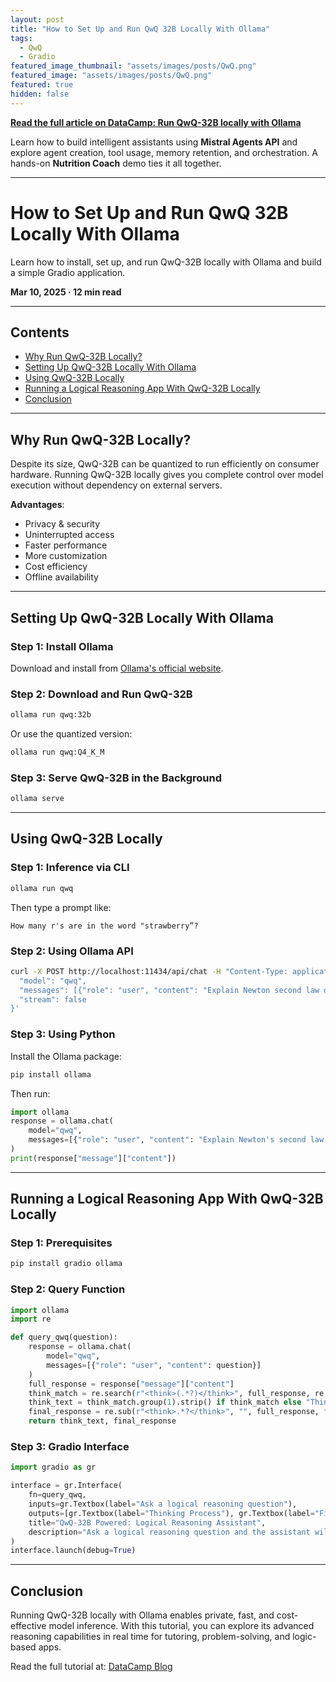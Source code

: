 ```yaml
---
layout: post
title: "How to Set Up and Run QwQ 32B Locally With Ollama"
tags:
  - QwQ
  - Gradio
featured_image_thumbnail: "assets/images/posts/QwQ.png"
featured_image: "assets/images/posts/QwQ.png"
featured: true
hidden: false
---
```


**[Read the full article on DataCamp: Run QwQ-32B locally with Ollama](https://www.datacamp.com/tutorial/qwq-32b-ollama)**

Learn how to build intelligent assistants using **Mistral Agents API** and explore agent creation, tool usage, memory retention, and orchestration. A hands-on **Nutrition Coach** demo ties it all together.

---
# How to Set Up and Run QwQ 32B Locally With Ollama

Learn how to install, set up, and run QwQ-32B locally with Ollama and build a simple Gradio application.

**Mar 10, 2025 · 12 min read**

---

## Contents
- [Why Run QwQ-32B Locally?](#why-run-qwq-32b-locally)
- [Setting Up QwQ-32B Locally With Ollama](#setting-up-qwq-32b-locally-with-ollama)
- [Using QwQ-32B Locally](#using-qwq-32b-locally)
- [Running a Logical Reasoning App With QwQ-32B Locally](#running-a-logical-reasoning-app-with-qwq-32b-locally)
- [Conclusion](#conclusion)

---

## Why Run QwQ-32B Locally?

Despite its size, QwQ-32B can be quantized to run efficiently on consumer hardware. Running QwQ-32B locally gives you complete control over model execution without dependency on external servers.

**Advantages**:
- Privacy & security
- Uninterrupted access
- Faster performance
- More customization
- Cost efficiency
- Offline availability

---

## Setting Up QwQ-32B Locally With Ollama

### Step 1: Install Ollama

Download and install from [Ollama's official website](https://ollama.com).

### Step 2: Download and Run QwQ-32B

```bash
ollama run qwq:32b
```

Or use the quantized version:

```bash
ollama run qwq:Q4_K_M
```

### Step 3: Serve QwQ-32B in the Background

```bash
ollama serve
```

---

## Using QwQ-32B Locally

### Step 1: Inference via CLI

```bash
ollama run qwq
```

Then type a prompt like:

```text
How many r's are in the word "strawberry”?
```

### Step 2: Using Ollama API

```bash
curl -X POST http://localhost:11434/api/chat -H "Content-Type: application/json" -d '{
  "model": "qwq",
  "messages": [{"role": "user", "content": "Explain Newton second law of motion"}], 
  "stream": false
}'
```

### Step 3: Using Python

Install the Ollama package:

```bash
pip install ollama
```

Then run:

```python
import ollama
response = ollama.chat(
    model="qwq",
    messages=[{"role": "user", "content": "Explain Newton's second law of motion"}],
)
print(response["message"]["content"])
```

---

## Running a Logical Reasoning App With QwQ-32B Locally

### Step 1: Prerequisites

```bash
pip install gradio ollama
```

### Step 2: Query Function

```python
import ollama
import re

def query_qwq(question):
    response = ollama.chat(
        model="qwq",
        messages=[{"role": "user", "content": question}]
    )
    full_response = response["message"]["content"]
    think_match = re.search(r"<think>(.*?)</think>", full_response, re.DOTALL)
    think_text = think_match.group(1).strip() if think_match else "Thinking process not explicitly provided."
    final_response = re.sub(r"<think>.*?</think>", "", full_response, flags=re.DOTALL).strip()
    return think_text, final_response
```

### Step 3: Gradio Interface

```python
import gradio as gr

interface = gr.Interface(
    fn=query_qwq,
    inputs=gr.Textbox(label="Ask a logical reasoning question"),
    outputs=[gr.Textbox(label="Thinking Process"), gr.Textbox(label="Final Response")],
    title="QwQ-32B Powered: Logical Reasoning Assistant",
    description="Ask a logical reasoning question and the assistant will provide an explanation."
)
interface.launch(debug=True)
```

---

## Conclusion

Running QwQ-32B locally with Ollama enables private, fast, and cost-effective model inference. With this tutorial, you can explore its advanced reasoning capabilities in real time for tutoring, problem-solving, and logic-based apps.

Read the full tutorial at: [DataCamp Blog](https://www.datacamp.com/tutorial/qwq-32b-ollama)
